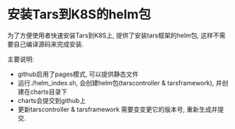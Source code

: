 # 安装Tars到K8S的helm包

为了方便使用者快速安装Tars到K8S上, 提供了安装tars框架的helm包, 这样不需要自己编译源码来完成安装.

主要说明:
- github启用了pages模式, 可以提供静态文件
- 运行./helm_index.sh, 会创建helm包(tarscontroller & tarsframework), 并创建在charts目录下
- charts会提交到github上
- 更新tarscontroller & tarsframework 需要变变更它的版本号, 重新生成并提交.

